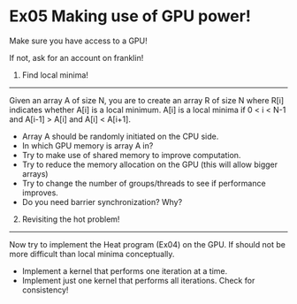 Ex05 Making use of GPU power!
=============================

Make sure you have access to a GPU!

If not, ask for an account on franklin!

1. Find local minima!
---------------------

Given an array A of size N, you are to create an array R of size N where R[i] indicates whether A[i] is a local minimum. A[i] is a local minima if 0 < i < N-1 and A[i-1] > A[i] and A[i] < A[i+1].

* Array A should be randomly initiated on the CPU side.
* In which GPU memory is array A in?
* Try to make use of shared memory to improve computation. 
* Try to reduce the memory allocation on the GPU (this will allow bigger arrays)
* Try to change the number of groups/threads to see if performance improves.
* Do you need barrier synchronization? Why?


2. Revisiting the hot problem!
------------------------------

Now try to implement the Heat program (Ex04) on the GPU. If should not be more difficult than local minima conceptually.

* Implement a kernel that performs one iteration at a time.
* Implement just one kernel that performs all iterations. Check for consistency!